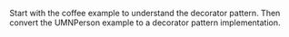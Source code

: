 Start with the coffee example to understand the decorator pattern.
Then convert the UMNPerson example to a decorator pattern implementation.
